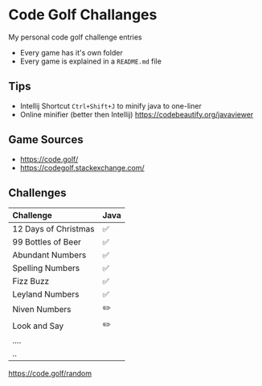 # Code Golf Challanges
My personal code golf challenge entries

- Every game has it's own folder
- Every game is explained in a `README.md` file

## Tips
- Intellij Shortcut `Ctrl+Shift+J` to minify java to one-liner
- Online minifier (better then Intellij) https://codebeautify.org/javaviewer

## Game Sources
- https://code.golf/
- https://codegolf.stackexchange.com/

## Challenges

Challenge            | Java 
:--------------------| :------------------|
12 Days of Christmas | :white_check_mark:
99 Bottles of Beer   | :white_check_mark:
Abundant Numbers     | :white_check_mark:
Spelling Numbers     | :white_check_mark:
Fizz Buzz            | :white_check_mark:
Leyland Numbers      | :white_check_mark:
Niven Numbers        | :pencil2:
Look and Say         | :pencil2:
....                 | 
..                   | 

https://code.golf/random
